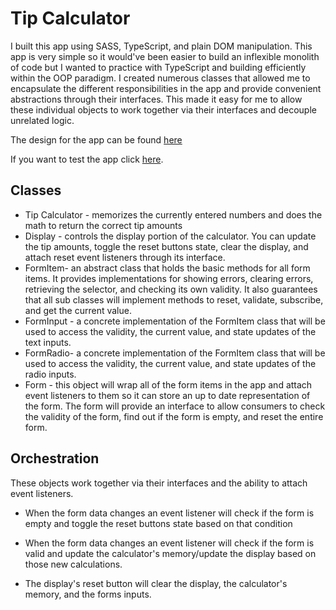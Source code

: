 # Tip Calculator

I built this app using SASS, TypeScript, and plain DOM manipulation. This app is very simple so it would've been easier to build an inflexible monolith of code but I wanted to practice with TypeScript and building efficiently within the OOP paradigm. I created numerous classes that allowed me to encapsulate the different responsibilities in the app and provide convenient abstractions through their interfaces. This made it easy for me to allow these individual objects to work together via their interfaces and decouple unrelated logic.

The design for the app can be found [here](https://www.frontendmentor.io/challenges/tip-calculator-app-ugJNGbJUX)

If you want to test the app click [here](https://abojo-tip-calculator.netlify.app/).

## Classes

- Tip Calculator - memorizes the currently entered numbers and does the math to return the correct tip amounts
- Display - controls the display portion of the calculator. You can update the tip amounts, toggle the reset buttons state, clear the display, and attach reset event listeners through its interface.
- FormItem- an abstract class that holds the basic methods for all form items. It provides implementations for showing errors, clearing errors, retrieving the selector, and checking its own validity. It also guarantees that all sub classes will implement methods to reset, validate, subscribe, and get the current value.
- FormInput - a concrete implementation of the FormItem class that will be used to access the validity, the current value, and state updates of the text inputs.
- FormRadio- a concrete implementation of the FormItem class that will be used to access the validity, the current value, and state updates of the radio inputs.
- Form - this object will wrap all of the form items in the app and attach event listeners to them so it can store an up to date representation of the form. The form will provide an interface to allow consumers to check the validity of the form, find out if the form is empty, and reset the entire form.

## Orchestration

These objects work together via their interfaces and the ability to attach event listeners.

- When the form data changes an event listener will check if the form is empty and toggle the reset buttons state based on that condition

- When the form data changes an event listener will check if the form is valid and update the calculator's memory/update the display based on those new calculations.

- The display's reset button will clear the display, the calculator's memory, and the forms inputs.
